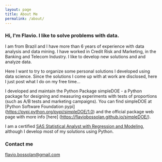 ```yaml
---
layout: page
title: About Me
permalink: /about/
---
```


### Hi, I'm Flavio. I like to solve problems with data.
I am from Brazil and I have more than 6 years of experience with data analysis and data mining. I have worked in Credit Risk and Marketing, in the Banking and Telecom Industry. I like to develop new solutions and and analyze data.

Here I want to try to organize some personal solutions I developed using data science. Since the solutions I come up with at work are disclosed, here I just post what I do on my free time...

I developed and maintain the Python Package simpleDOE - a Python package for designing and measuring experiments with tests of proportions (such as A/B tests and marketing campaigns). You can find simpleDOE at [Python Software Foundation pypi] (https://pypi.python.org/pypi/simpleDOE/1.0) and the official package web page with more info [here] (https://flaviobossolan.github.io/simpleDOE/).

I am a certified [SAS Statistical Analyst with Regression and Modeling](https://www.sas.com/en_us/certification/credentials/advanced-analytics/statistical-business-analyst.html), although I develop most of my solutions using Python.


### Contact me

[flavio.bossolan@gmail.com](mailto:flavio.bossolan@gmail.com)
